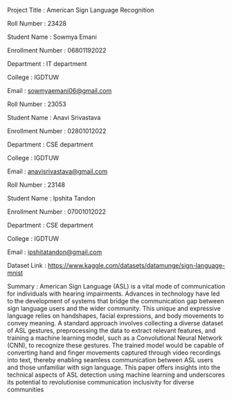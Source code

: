 Project Title : American Sign Language Recognition

Roll Number : 23428

Student Name : Sowmya Emani

Enrollment Number : 06801192022

Department : IT department

College : IGDTUW

Email : sowmyaemani06@gmail.com



Roll Number : 23053

Student Name : Anavi Srivastava

Enrollment Number : 02801012022

Department : CSE department

College : IGDTUW

Email : anavisrivastava@gmail.com



Roll Number : 23148

Student Name : Ipshita Tandon

Enrollment Number : 07001012022

Department : CSE department

College : IGDTUW

Email : ipshitatandon@gmail.com



Dataset Link : https://www.kaggle.com/datasets/datamunge/sign-language-mnist



Summary : American Sign Language (ASL) is a vital mode
of communication for individuals with hearing impairments.
Advances in technology have led to the development of systems
that bridge the communication gap between sign language users
and the wider community. This unique and expressive language
relies on handshapes, facial expressions, and body movements
to convey meaning. A standard approach involves collecting a
diverse dataset of ASL gestures, preprocessing the data to extract
relevant features, and training a machine learning model, such
as a Convolutional Neural Network (CNN), to recognize these
gestures. The trained model would be capable of converting
hand and finger movements captured through video recordings
into text, thereby enabling seamless communication between
ASL users and those unfamiliar with sign language. This paper
offers insights into the technical aspects of ASL detection using
machine learning and underscores its potential to revolutionise
communication inclusivity for diverse communities



